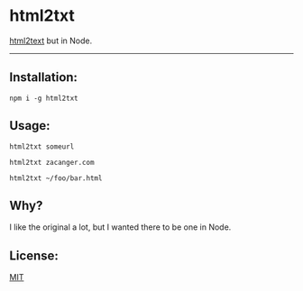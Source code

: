 # html2txt

[html2text](https://github.com/aaronsw/html2text) but in Node.

--------

## Installation:

`npm i -g html2txt`

## Usage:

`html2txt someurl`

`html2txt zacanger.com`

`html2txt ~/foo/bar.html`

## Why?

I like the original a lot, but I wanted there to be one in Node.

## License:

[MIT](./LICENSE.md)
